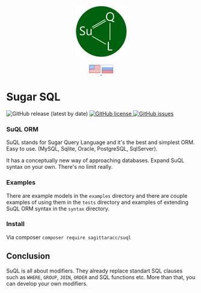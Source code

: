 <p align="center">
  <img src="/assets/images/logo.png" alt="logo"/>
</p>

<p align="center">
  <a href="README.md">
    <img src="/assets/images/en.png" alt="Read SuQL documentation in English"/>
  </a>
  <a href="README.ru.md">
    <img src="/assets/images/ru.png" alt="Читать SuQL документация на русском"/>
  </a>
</p>

# Sugar SQL

<p align="left">
  <img src="https://img.shields.io/github/v/release/sagittaracc/suql" alt="GitHub release (latest by date)"/>
  <a href="https://github.com/sagittaracc/suql/blob/master/LICENSE">
    <img src="https://img.shields.io/github/license/sagittaracc/suql" alt="GitHub license"/>
  </a>
  <a href="https://github.com/sagittaracc/suql/issues">
    <img src="https://img.shields.io/github/issues/sagittaracc/suql" alt="GitHub issues"/>
  </a>
</p>

### SuQL ORM
SuQL stands for Sugar Query Language and it's the best and simplest ORM. Easy to use.
(MySQL, Sqlite, Oracle, PostgreSQL, SqlServer).

It has a conceptually new way of approaching databases.
Expand SuQL syntax on your own. There's no limit really.

### Examples
There are example models in the ```examples``` directory and there are couple examples of using them in the ```tests``` directory and examples of extending SuQL ORM syntax in the ```syntax``` directory.

### Install
Via composer
```composer require sagittaracc/suql```

## Conclusion
SuQL is all about modifiers. They already replace standart SQL clauses such as `WHERE`, `GROUP`, `JOIN`, `ORDER` and SQL functions etc.
More than that, you can develop your own modifiers.

